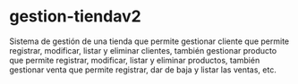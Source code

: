 # gestion-tiendav2
Sistema de gestión de una tienda que permite gestionar cliente que permite registrar, modificar, listar y eliminar clientes, también gestionar producto que permite registrar, modificar, listar y eliminar productos, también gestionar venta que permite registrar, dar de baja y listar  las ventas, etc.
